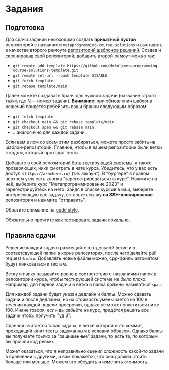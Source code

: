Задания
========

## Подготовка

Для сдачи заданий необходимо создать **приватный** **пустой** репозиторий с названием `metaprogramming-course-solutions` и выставить в качестве второго ремоута [репозиторий шаблонов решений](https://github.com/Mrkol/metaprogramming-course-solutions-template). Создав и склонировав свой репозиторий, добавить второй ремоут можно так:

* `git remote add template https://github.com/Mrkol/metaprogramming-course-solutions-template.git`
* `git remote set-url --push template DISABLE`
* `git fetch template`
* `git rebase template/main`

Далее можете создавать бранч для нужной задачи (название строго `taskN`, где N -- номер задачи). **Внимание**: при обновлении шаблона решений придётся ребейзить ваши бранчи следующим образом:

* `git fetch template`
* `git checkout main && git rebase template/main`
* `git checkout span && git rebase main`
* ...аналогично для каждой задачи

Если вам в лом со всем этим разбираться, можете просто забить на шаблон-репозиторий. Главное, чтобы в вашем репозитории были ветки с кодом, который проходит тесты.

Добавьте в свой репозиторий [бота тестирующей системы](https://github.com/techprogchecker), а также проверяющих, ники смотреть в чате курса. Убедитесь, что у вас есть доступ к `https://akhcheck.ru/` (т.е. аккаунт). В "бургере" в правом верхнем углу есть кнопка "зарегестрироваться на курс". Нажмите на неё, выберите курс "Метапрограммирование 2023" и зарегестрируйтесь на него. Зайдя в списке курсов в наш, выберете интересующую вас задачу, вставьте ссылку **на SSH-клонирование** репозитория и нажмите "отправить".

Обратите внимание на [code style](/codestyle.md).

Обязательно прочтите [как тестировать задачи локально](/tests/README.md).

## Правила сдачи

Решение каждой задачи размещайте в отдельной ветке и в соответсвующей папке в корне репозитория, после чего делайте pull request в `main`. Добавлять новые файлы можно, cpp-файлы автоматом будут линковаться к тестам.

Ветку и папку называйте ровно в соответствии с названиями папок в репозитории курса, чтобы тестирующей системе не было плохо.
Например, для первой задачи и ветка и папка должны называться `span`.

Для каждой задачи будет указан дедлайн и баллы.
Можно сдавать задачи и после дедлайна, но их стоимость уменьшается на 100 в течении каждой недели просрочки, однако не может опуститься ниже 100.
Иначе говоря, если вы забьёте на курс, придётся решить все задачи чтобы получить "уд 3".

Сданной считается такая задача, в ветке которой есть коммит, проходящий юнит тесты задуманным в условии образом. Однако баллы вы получаете тоьлко за "защищённые" задачи, то есть те, по которым вы прошли код ревью.

Может оказаться, что я неправильно оценил сложность какой-то задачи в сравнении с другими, и вам покажется, что она должна стоить больше или меньше. Можем это обсудить и изменить стоимость.

